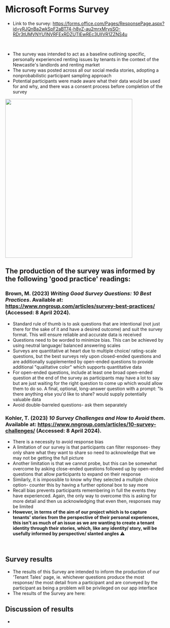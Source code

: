 # Microsoft Forms Survey
- Link to the survey: https://forms.office.com/Pages/ResponsePage.aspx?id=yRJQnBa2wkSpF2aBT74-h8vZ-au2mrxMrysSO-RDr3tUMVNYU1NVRFExRDZUTlEwREc3UllVR1ZZNS4u
 <br>

- The survey was intended to act as a baseline outlining specific, personally experienced renting issues by tenants in the context of the Newcastle's landlords and renting market
- The survey was posted across all our social media stories, adopting a nonprobabilistic participant sampling approach
- Potential participants were made aware what their data would be used for and why, and there was a consent process before completion of the survey
<img src="https://github.com/NU-Digital-Cultures/Trout/assets/160641654/ddbdbcd7-385a-4f1e-862d-1cef4597f886" width="400" height="500">

  
## The production of the survey was informed by the following 'good practice' readings:
### Brown, M. (2023) *Writing Good Survey Questions: 10 Best Practices*. Available at: https://www.nngroup.com/articles/survey-best-practices/ (Accessed: 8 April 2024).
- Standard rule of thumb is to ask questions that are intentional  (not just there for the sake of it and have a desired outcome) and suit the survey format. This will ensure reliable and accurate data is received
- Questions need to be worded to minimize bias. This can be achieved by using neutral language/ balanced answering scales 
- Surveys are quantitative at heart due to multiple choice/ rating-scale questions, but the best surveys rely upon closed-ended questions and are additionally supplemented by open-ended questions to provide additional "qualitative color" which supports quantitative data
- For open-ended questions, include at least one broad open-ended question at the end of the survey as participants may have a lot to say but are just waiting for the right question to come up which would allow them to do so. A final, optional, long-answer question with a prompt: "Is there anything else you'd like to share? would supply potentially valuable data
- Avoid double-barreled questions- ask them separately
  <br>
  
### Kohler, T. (2023) *10 Survey Challenges and How to Avoid them*. Available at: https://www.nngroup.com/articles/10-survey-challenges/ (Accessed: 8 April 2024).
  - There is a necessity to avoid response bias
  - A limitation of our survey is that participants can filter responses- they only share what they want to share so need to acknowledge that we may not be getting the full picture
  - Another limitation is that we cannot probe, but this can be somewhat overcome by asking close-ended questions followed up by open-ended questions that allow participants to expand on their response
  - Similarly, it is impossible to know why they selected a multiple choice option- counter this by having a further optional box to say more
  - Recall bias prevents participants remembering in full the events they have experienced. Again, the only way to overcome this is asking for more detail and then us acknowledging that even then, responses may be limited
  - **However, in terms of the aim of our project which is to capture tenants' stories from the perspective of their personal experiences, this isn't as much of an issue as we are wanting to create a tenant identity through their stories, which, like any identity/ story, will be usefully informed by perspective/ slanted angles** ⚠️
<br>

## Survey results
- The results of this Survey are intended to inform the production of our 'Tenant Tales' page, ie. whichever questions produce the most response/ the most detail from a participant and are conveyed by the participant as being a problem will be privileged on our app interface
- The results of the Survey are here: 

## Discussion of results
-  
